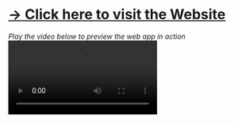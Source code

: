 <a href="https://www.2nd-version.chrisyou.com"><h1>&#8594; Click here to visit the Website</h1></a>
<i>Play the video below to preview the web app in action</i>
<video controls loop src="https://user-images.githubusercontent.com/28457425/161939909-e06967c1-dbaa-4543-9e32-edf238463e55.mp4" controls></video>




